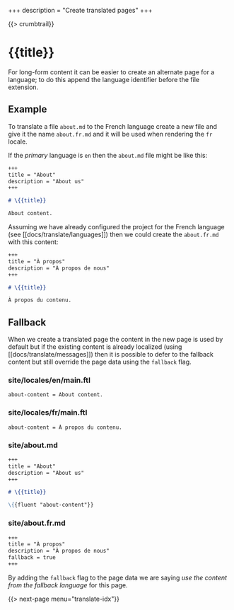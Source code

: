 +++
description = "Create translated pages"
+++

{{> crumbtrail}}

# {{title}}

For long-form content it can be easier to create an alternate page for a language; to do this append the language identifier before the file extension.

## Example

To translate a file `about.md` to the French language create a new file and give it the name `about.fr.md` and it will be used when rendering the `fr` locale.


If the *primary* language is `en` then the `about.md` file might be like this:

```markdown
+++
title = "About"
description = "About us"
+++

# \{{title}}

About content.
```

Assuming we have already configured the project for the French language (see [[docs/translate/languages]]) then we could create the `about.fr.md` with this content:

```markdown
+++
title = "À propos"
description = "À propos de nous"
+++

# \{{title}}

À propos du contenu.
```

## Fallback

When we create a translated page the content in the new page is used by default but if the existing content is already localized (using [[docs/translate/messages]]) then it is possible to defer to the fallback content but still override the page data using the `fallback` flag.

### site/locales/en/main.ftl

```text
about-content = About content.
```

### site/locales/fr/main.ftl

```text
about-content = À propos du contenu.
```

### site/about.md

```markdown
+++
title = "About"
description = "About us"
+++

# \{{title}}

\{{fluent "about-content"}}
```

### site/about.fr.md

```markdown
+++
title = "À propos"
description = "À propos de nous"
fallback = true
+++
```

By adding the `fallback` flag to the page data we are saying *use the content from the fallback language* for this page.

{{> next-page menu="translate-idx"}}
